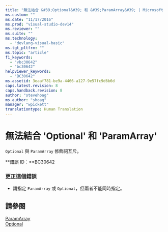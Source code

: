 ```yaml
---
title: "無法結合 &#39;Optional&#39; 和 &#39;ParamArray&#39; | Microsoft Docs"
ms.custom: ""
ms.date: "11/17/2016"
ms.prod: "visual-studio-dev14"
ms.reviewer: ""
ms.suite: ""
ms.technology: 
  - "devlang-visual-basic"
ms.tgt_pltfrm: ""
ms.topic: "article"
f1_keywords: 
  - "vbc30642"
  - "bc30642"
helpviewer_keywords: 
  - "BC30642"
ms.assetid: 3eaaf781-be9a-4466-a127-9e57fc9d6b6d
caps.latest.revision: 8
caps.handback.revision: 8
author: "stevehoag"
ms.author: "shoag"
manager: "wpickett"
translationtype: Human Translation
---
```

# 無法結合 &#39;Optional&#39; 和 &#39;ParamArray&#39;
`Optional` 與 `ParamArray` 修飾詞互斥。  
  
 **錯誤 ID︰**BC30642  
  
### 更正這個錯誤  
  
-   請指定 `ParamArray` 或 `Optional`，但兩者不能同時指定。  
  
## 請參閱  
 [ParamArray](../../visual-basic/language-reference/modifiers/paramarray.md)   
 [Optional](../../visual-basic/language-reference/modifiers/optional.md)